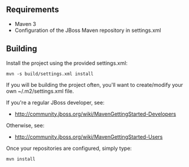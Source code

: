 Requirements
------------
* Maven 3
* Configuration of the JBoss Maven repository in settings.xml

Building
--------

Install the project using the provided settings.xml:

    mvn -s build/settings.xml install

If you will be building the project often, you'll want to
create/modify your own ~/.m2/settings.xml file.

If you're a regular JBoss developer, see:

* http://community.jboss.org/wiki/MavenGettingStarted-Developers

Otherwise, see: 

* http://community.jboss.org/wiki/MavenGettingStarted-Users

Once your repositories are configured, simply type:

    mvn install

